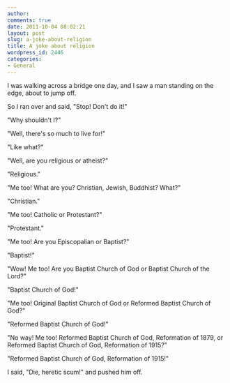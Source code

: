 ```yaml
---
author:
comments: true
date: 2011-10-04 08:02:21
layout: post
slug: a-joke-about-religion
title: A joke about religion
wordpress_id: 2446
categories:
- General
---
```


I was walking across a bridge one day, and I saw a man standing on the edge, about to jump off.

So I ran over and said, "Stop! Don't do it!"

"Why shouldn't I?"

"Well, there's so much to live for!"

"Like what?"

"Well, are you religious or atheist?"

"Religious."

"Me too! What are you? Christian, Jewish, Buddhist? What?"

"Christian."

"Me too! Catholic or Protestant?"

"Protestant."

"Me too! Are you Episcopalian or Baptist?" 

"Baptist!"

"Wow! Me too! Are you Baptist Church of God or Baptist Church of the Lord?" 

"Baptist Church of God!"

"Me too! Original Baptist Church of God or Reformed Baptist Church of God?"

"Reformed Baptist Church of God!"

"No way! Me too! Reformed Baptist Church of God, Reformation of 1879, or Reformed Baptist Church of God, Reformation of 1915?"

"Reformed Baptist Church of God, Reformation of 1915!"

I said, "Die, heretic scum!" and pushed him off.
